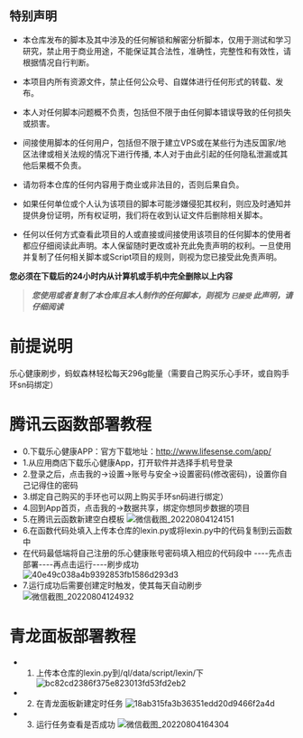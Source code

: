 ## 特别声明

- 本仓库发布的脚本及其中涉及的任何解锁和解密分析脚本，仅用于测试和学习研究，禁止用于商业用途，不能保证其合法性，准确性，完整性和有效性，请根据情况自行判断。

- 本项目内所有资源文件，禁止任何公众号、自媒体进行任何形式的转载、发布。

- 本人对任何脚本问题概不负责，包括但不限于由任何脚本错误导致的任何损失或损害。

- 间接使用脚本的任何用户，包括但不限于建立VPS或在某些行为违反国家/地区法律或相关法规的情况下进行传播, 本人对于由此引起的任何隐私泄漏或其他后果概不负责。

- 请勿将本仓库的任何内容用于商业或非法目的，否则后果自负。

- 如果任何单位或个人认为该项目的脚本可能涉嫌侵犯其权利，则应及时通知并提供身份证明，所有权证明，我们将在收到认证文件后删除相关脚本。

- 任何以任何方式查看此项目的人或直接或间接使用该项目的任何脚本的使用者都应仔细阅读此声明。本人保留随时更改或补充此免责声明的权利。一旦使用并复制了任何相关脚本或Script项目的规则，则视为您已接受此免责声明。

**您必须在下载后的24小时内从计算机或手机中完全删除以上内容**

> ***您使用或者复制了本仓库且本人制作的任何脚本，则视为 `已接受` 此声明，请仔细阅读***

# 前提说明
乐心健康刷步，蚂蚁森林轻松每天296g能量（需要自己购买乐心手环，或自购手环sn码绑定）

# 腾讯云函数部署教程
- 0.下载乐心健康APP：官方下载地址：http://www.lifesense.com/app/
- 1.从应用商店下载乐心健康App，打开软件并选择手机号登录
- 2.登录之后，点击我的->设置->账号与安全->设置密码(修改密码)，设置你自己记得住的密码
- 3.绑定自己购买的手环也可以网上购买手环sn码进行绑定）
- 4.回到App首页，点击我的->数据共享，绑定你想同步数据的项目
- 5.在腾讯云函数新建空白模板
![微信截图_20220804124151](https://user-images.githubusercontent.com/71224625/182764842-358e3d64-b8c8-46b7-a340-f7a3c9382e31.png)
- 6.在函数代码处填入上传本仓库的lexin.py或将lexin.py中的代码复制到云函数中
-   在代码最低端将自己注册的乐心健康账号密码填入相应的代码段中
   ----先点击部署----再点击运行----刷步成功
 ![40e49c038a4b9392853fb1586d293d3](https://user-images.githubusercontent.com/71224625/182765394-b57055ec-24b0-4cf9-8a92-c20e66bcae89.jpg)
- 7.运行成功后需要创建定时触发，使其每天自动刷步
![微信截图_20220804124932](https://user-images.githubusercontent.com/71224625/182765549-d8552405-7339-4470-a658-a0dd285be5fa.png)

# 青龙面板部署教程
- 1. 上传本仓库的lexin.py到/ql/data/script/lexin/下
![bc82cd2386f375e823013fd53fd2eb2](https://user-images.githubusercontent.com/71224625/182766073-2d9289ab-8be9-4e00-9067-8fbc8f8a5a23.jpg)
- 2. 在青龙面板新建定时任务
![18ab315fa3b36351edd20d9466f2a4d](https://user-images.githubusercontent.com/71224625/182766255-3e196405-41a8-41d8-8e81-da52f3eb90a0.jpg)
- 3. 运行任务查看是否成功
![微信截图_20220804164304](https://user-images.githubusercontent.com/71224625/182804145-e794f99f-b681-40ac-8f98-80ef89eec8ac.png)

